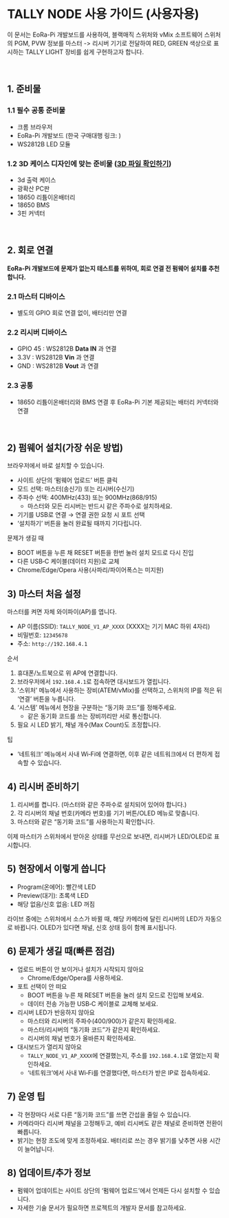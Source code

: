 # TALLY NODE 사용 가이드 (사용자용)
이 문서는 EoRa-Pi 개발보드를 사용하여, 블랙매직 스위처와 vMix 소프트웨어 스위처의 PGM, PVW 정보를 마스터 -> 리시버 기기로 전달하여 RED, GREEN 색상으로 표시하는 TALLY LIGHT 장비를 쉽게 구현하고자 합니다.

<br>

## 1. 준비물
### 1.1 필수 공통 준비물
* 크롬 브라우저
* EoRa-Pi 개발보드 (한국 구매대행 링크: )
* WS2812B LED 모듈
### 1.2 3D 케이스 디자인에 맞는 준비물 ([3D 파일 확인하기](./3d_file/README.md))
* 3d 출력 케이스
* 광확산 PC판
* 18650 리튬이온배터리
* 18650 BMS
* 3핀 커넥터

<br>

## 2. 회로 연결
**EoRa-Pi 개발보드에 문제가 없는지 테스트를 위하여, 회로 연결 전 펌웨어 설치를 추천합니다.**

### 2.1 마스터 디바이스
* 별도의 GPIO 회로 연결 없이, 배터리만 연결

### 2.2 리시버 디바이스
* GPIO 45 : WS2812B **Data IN** 과 연결
* 3.3V : WS2812B **Vin** 과 연결
* GND : WS2812B **Vout** 과 연결

### 2.3 공통
* 18650 리튬이온배터리와 BMS 연결 후 EoRa-Pi 기본 제공되는 배터리 커넥터와 연결

<br>

## 2) 펌웨어 설치(가장 쉬운 방법)
브라우저에서 바로 설치할 수 있습니다.
- 사이트 상단의 ‘펌웨어 업로드’ 버튼 클릭
- 모드 선택: 마스터(송신기) 또는 리시버(수신기)
- 주파수 선택: 400MHz(433) 또는 900MHz(868/915)
  - 마스터와 모든 리시버는 반드시 같은 주파수로 설치하세요.
- 기기를 USB로 연결 → 연결 권한 요청 시 포트 선택
- ‘설치하기’ 버튼을 눌러 완료될 때까지 기다립니다.

문제가 생길 때
- BOOT 버튼을 누른 채 RESET 버튼을 한번 눌러 설치 모드로 다시 진입
- 다른 USB‑C 케이블(데이터 지원)로 교체
- Chrome/Edge/Opera 사용(사파리/파이어폭스는 미지원)

## 3) 마스터 처음 설정
마스터를 켜면 자체 와이파이(AP)를 엽니다.
- AP 이름(SSID): `TALLY_NODE_V1_AP_XXXX` (XXXX는 기기 MAC 하위 4자리)
- 비밀번호: `12345678`
- 주소: `http://192.168.4.1`

순서
1. 휴대폰/노트북으로 위 AP에 연결합니다.
2. 브라우저에서 `192.168.4.1`로 접속하면 대시보드가 열립니다.
3. ‘스위처’ 메뉴에서 사용하는 장비(ATEM/vMix)를 선택하고, 스위처의 IP를 적은 뒤 ‘연결’ 버튼을 누릅니다.
4. ‘시스템’ 메뉴에서 현장을 구분하는 “동기화 코드”를 정해주세요.
   - 같은 동기화 코드를 쓰는 장비끼리만 서로 통신합니다.
5. 필요 시 LED 밝기, 채널 개수(Max Count)도 조정합니다.

팁
- ‘네트워크’ 메뉴에서 사내 Wi‑Fi에 연결하면, 이후 같은 네트워크에서 더 편하게 접속할 수 있습니다.

## 4) 리시버 준비하기
1. 리시버를 켭니다. (마스터와 같은 주파수로 설치되어 있어야 합니다.)
2. 각 리시버의 채널 번호(카메라 번호)를 기기 버튼/OLED 메뉴로 맞춥니다.
3. 마스터와 같은 “동기화 코드”를 사용하는지 확인합니다.

이제 마스터가 스위처에서 받아온 상태를 무선으로 보내면, 리시버가 LED/OLED로 표시합니다.

## 5) 현장에서 이렇게 씁니다
- Program(온에어): 빨간색 LED
- Preview(대기): 초록색 LED
- 해당 없음/신호 없음: LED 꺼짐

라이브 중에는 스위처에서 소스가 바뀔 때, 해당 카메라에 달린 리시버의 LED가 자동으로 바뀝니다. OLED가 있다면 채널, 신호 상태 등이 함께 표시됩니다.

## 6) 문제가 생길 때(빠른 점검)
- 업로드 버튼이 안 보이거나 설치가 시작되지 않아요
  - Chrome/Edge/Opera를 사용하세요.
- 포트 선택이 안 떠요
  - BOOT 버튼을 누른 채 RESET 버튼을 눌러 설치 모드로 진입해 보세요.
  - 데이터 전송 가능한 USB‑C 케이블로 교체해 보세요.
- 리시버 LED가 반응하지 않아요
  - 마스터와 리시버의 주파수(400/900)가 같은지 확인하세요.
  - 마스터/리시버의 “동기화 코드”가 같은지 확인하세요.
  - 리시버의 채널 번호가 올바른지 확인하세요.
- 대시보드가 열리지 않아요
  - `TALLY_NODE_V1_AP_XXXX`에 연결했는지, 주소를 `192.168.4.1`로 열었는지 확인하세요.
  - ‘네트워크’에서 사내 Wi‑Fi를 연결했다면, 마스터가 받은 IP로 접속하세요.

## 7) 운영 팁
- 각 현장마다 서로 다른 “동기화 코드”를 쓰면 간섭을 줄일 수 있습니다.
- 카메라마다 리시버 채널을 고정해두고, 예비 리시버도 같은 채널로 준비하면 전환이 빠릅니다.
- 밝기는 현장 조도에 맞게 조정하세요. 배터리로 쓰는 경우 밝기를 낮추면 사용 시간이 늘어납니다.

## 8) 업데이트/추가 정보
- 펌웨어 업데이트는 사이트 상단의 ‘펌웨어 업로드’에서 언제든 다시 설치할 수 있습니다.
- 자세한 기술 문서가 필요하면 프로젝트의 개발자 문서를 참고하세요.
